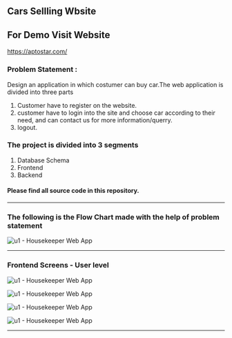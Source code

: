 ## Cars Sellling Wbsite
## For Demo Visit Website

https://aptostar.com/

### Problem Statement : 
Design an application in which costumer can buy car.The web application is divided into three parts 
1. Customer have to register on the website.
2. customer have to login into the site and choose car according to their need, and can contact us for more information/querry.
3. logout.

### The project is divided into 3 segments
1. Database Schema 
2. Frontend 
3. Backend 

#### Please find all source code in this repository.
----

### The following is the Flow Chart made with the help of problem statement
![u1 - Housekeeper Web App](https://aptostar.com/login%20process.png)


-------



### Frontend Screens - User level

![u1 - Housekeeper Web App](https://aptostar.com/car.webp)

![u1 - Housekeeper Web App](https://aptostar.com/ico.png)

![u1 - Housekeeper Web App](https://aptostar.com/ico.png)

![u1 - Housekeeper Web App](https://aptostar.com/ico.png)


------------------------
